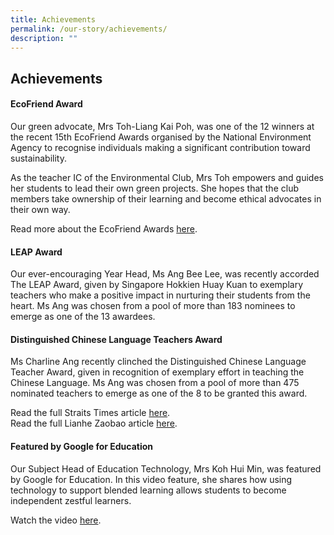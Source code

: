 ```yaml
---
title: Achievements
permalink: /our-story/achievements/
description: ""
---
```

## Achievements

#### EcoFriend Award

Our green advocate, Mrs Toh-Liang Kai Poh, was one of the 12 winners at the recent 15th EcoFriend Awards organised by the National Environment Agency to recognise individuals making a significant contribution toward sustainability.  
  
As the teacher IC of the Environmental Club, Mrs Toh empowers and guides her students to lead their own green projects. She hopes that the club members take ownership of their learning and become ethical advocates in their own way.   
  
Read more about the EcoFriend Awards [here](/files/15th-efa-citation-booklet_071022.pdf).

#### LEAP Award

Our ever-encouraging Year Head, Ms Ang Bee Lee, was recently accorded The LEAP Award, given by Singapore Hokkien Huay Kuan to exemplary teachers who make a positive impact in nurturing their students from the heart. Ms Ang was chosen from a pool of more than 183 nominees to emerge as one of the 13 awardees.

#### Distinguished Chinese Language Teachers Award

Ms Charline Ang recently clinched the Distinguished Chinese Language Teacher Award, given in recognition of exemplary effort in teaching the Chinese Language. Ms Ang was chosen from a pool of more than 475 nominated teachers to emerge as one of the 8 to be granted this award.   
  
Read the full Straits Times article [here](https://l.facebook.com/l.php?u=https%3A%2F%2Fstr.sg%2FwrxJ%3Ffbclid%3DIwAR1ay1xMT_mO3u35kVZt8O6yj_-XrdoDpWn3wjhFYjNE0eQszLMrKzFyjfg&h=AT1EPOw-QoYIdCcttSqp5yB4iW_GMGa8wiy7gwnRQFK2Wkh5f7setRVS7EM12c5pv7NfhnlLa4idH1Lz7mEIMY2ahtoYf6s_vRKv8J5ynVR_LYwIWiX3X8E-fSjcsFtk0w&__tn__=-UK-R&c[0]=AT3cY3o6pwD4aSXw_E3ndR1DuiyYrB-pqPZmuvRm3qYH7g98MZL10wuKRwpWMHa12SGTjIgj_XgcR1M0XawEXDr0ud167eRLelhLS8L_mAwU0YrQwTYPe2LgRFRwQCibdoeu5jIjzKqAFYKWXFR4vqoVTjsBOSD4ltxrPa-H6DVYqqowzI1leMjdUCl-sszq9IYs_TjI2wg9). <br>
Read the full Lianhe Zaobao article [here](https://l.facebook.com/l.php?u=https%3A%2F%2Fwww.zaobao.com.sg%2Fnews%2Fsingapore%2Fstory20220925-1316345%3Ffbclid%3DIwAR1a2B0DYq-rgLVABw_Zf7aKl07geYqWmZg3SJMDxNu1Qjzm2o8YP0TZu1M&h=AT1inCV89m3c9IsmYbugFIAqeG_2D3NwfSqT-QaKkHEu21Hsl4jHyNyV6E7Zcsbxfjb5NPpcFSsgZrVw8FCbyZESpsx-qORzl8-vTTmPIXATeIkpuU6JF1wZ0lSoIoOhSg&__tn__=-UK-R&c[0]=AT3cY3o6pwD4aSXw_E3ndR1DuiyYrB-pqPZmuvRm3qYH7g98MZL10wuKRwpWMHa12SGTjIgj_XgcR1M0XawEXDr0ud167eRLelhLS8L_mAwU0YrQwTYPe2LgRFRwQCibdoeu5jIjzKqAFYKWXFR4vqoVTjsBOSD4ltxrPa-H6DVYqqowzI1leMjdUCl-sszq9IYs_TjI2wg9).

#### Featured by Google for Education

Our Subject Head of Education Technology, Mrs Koh Hui Min, was featured by Google for Education. In this video feature, she shares how using technology to support blended learning allows students to become independent zestful learners.  
  
Watch the video [here](https://for.edu.sg/bvssgoogleforeducation).



